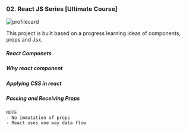 ### 02. React JS Series [Ultimate Course]

![profilecard](https://github.com/user-attachments/assets/2f1f46e8-ff67-4f23-8481-c09be97acb72)

This project is built based on a progress learning ideas of components, props and Jsx.

##### React Componets

##### Why react component

##### Applying CSS in react

##### Passing and Receiving Props

    NOTE
    - No immutation of props
    - React uses one way data flow
